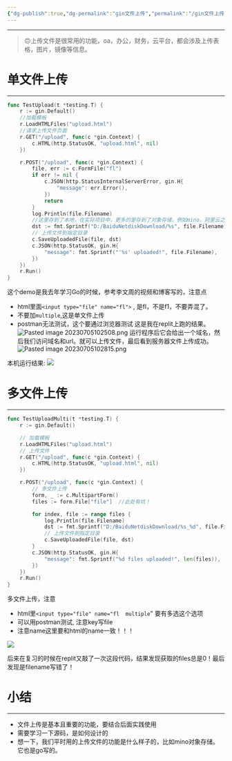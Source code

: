 ```yaml
---
{"dg-publish":true,"dg-permalink":"gin文件上传","permalink":"/gin文件上传/","noteIcon":"","created":"2022-03-11","updated":""}
---
```


---

> 🙃上传文件是很常用的功能，oa，办公，财务，云平台，都会涉及上传表格，图片，镜像等信息。

# 单文件上传
---
```go
func TestUpload(t *testing.T) {
	r := gin.Default()
	//加载模板
	r.LoadHTMLFiles("upload.html")
	//请求上传文件页面
	r.GET("/upload", func(c *gin.Context) {
		c.HTML(http.StatusOK, "upload.html", nil)
	})

	r.POST("/upload", func(c *gin.Context) {
		file, err := c.FormFile("fl")
		if err != nil {
			c.JSON(http.StatusInternalServerError, gin.H{
				"message": err.Error(),
			})
			return
		}
		log.Println(file.Filename)
		//这里存到了本地，在实际项目中，更多的是存到了对象存储，例如mino，阿里云之类的;
		dst := fmt.Sprintf("D:/BaiduNetdiskDownload/%s", file.Filename)
		// 上传文件到指定目录
		c.SaveUploadedFile(file, dst)
		c.JSON(http.StatusOK, gin.H{
			"message": fmt.Sprintf("'%s' uploaded!", file.Filename),
		})
	})
	r.Run()
}
```

这个demo是我去年学习Go的时候，参考李文周的视频和博客写的，注意点
- html里面`<input type="file" name="fl">` , 是fl，不是f1，不要弄混了。
- 不要加`multiple`,这是单文件上传
- postman无法测试，这个要通过浏览器测试
这是我在replit上跑的结果。
![Pasted image 20230705102508.png](/img/user/Z.image/Go/Pasted%20image%2020230705102508.png)
运行程序后它会给出一个域名，然后我们访问域名和url。就可以上传文件，最后看到服务器文件上传成功。
![Pasted image 20230705102815.png](/img/user/Z.image/Go/Pasted%20image%2020230705102815.png)


本机运行结果:
![](/img/user/Z.image/Go/文件上传/20230401102220.png)




# 多文件上传
---
```go
func TestUploadMulti(t *testing.T) {
	r := gin.Default()

	// 加载模板
	r.LoadHTMLFiles("upload.html")
	// 上传文件
	r.GET("/upload", func(c *gin.Context) {
		c.HTML(http.StatusOK, "upload.html", nil)
	})

	r.POST("/upload", func(c *gin.Context) {
		// 多文件上传
		form, _ := c.MultipartForm()
		files := form.File["file"]  //此处有坑！

		for index, file := range files {
			log.Println(file.Filename)
			dst := fmt.Sprintf("D:/BaiduNetdiskDownload/%s_%d", file.Filename, index)
			// 上传文件到指定目录
			c.SaveUploadedFile(file, dst)
		}
		c.JSON(http.StatusOK, gin.H{
			"message": fmt.Sprintf("%d files uploaded!", len(files)),
		})
	})
	r.Run()
}

```

多文件上传，注意
- html里`<input type="file" name="fl  multiple`" 要有多选这个选项
- 可以用postman测试, 注意key写file
- 注意name这里要和html的name一致！！！

![](/img/user/Z.image/Go/文件上传/20230401104116.png)

后来在复习的时候在replit又敲了一次这段代码，结果发现获取的files总是0！最后发现是filename写错了！

# 小结
---
- 文件上传是基本且重要的功能，要结合后面实践使用
- 需要学习一下源码，是如何设计的
- 想一下，我们平时用的上传文件的功能是什么样子的，比如mino对象存储。它也是go写的。